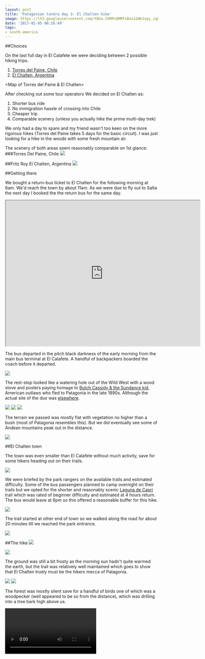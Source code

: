 ```yaml
---
layout: post
title: 'Patagonian tundra day 3: El Chalten hike'
image: https://lh3.googleusercontent.com/Y8Ga-29RRtQMMTsBxo12Wk3xpy_iq8fpgZZyWaO4bIHPyzf6zxHMt0oX1oheW2d9qmCmMKirp_ZjU8o_ExaMzeo0XHMzJxTYCbXy6KA4twfaeXF8O2Vv-CdlG5WcTmKOe0H0pKY5_oQQzNUmFxwYkMaKrqMg5mfItKLfKTESdZXUyxdKmeU-0DSTw0WQDZ0li7rRyenEtpTN2g7GQei36OyyABJwypfnDB3z-pb9P6P6nn3jiUoiZcwjfQpkvNEAgv7vIb_iVYnGeG-ySfbiA46-izTxM3YNflY4L3WD9Ir_EWRXG-6I4TDGntYENcsqJGI1ozVulEGlx31c9121Zz9-ugwIk_zDwxZoWZS876aF3mWxw8QZxGFD8BRxkZSA1N5duXT-Rp7E3gr0OaCpSjIhcGFFrC_wKaoRPI-WTn_JeGHXN55DIjP8xHu9Ribbgf3xOKXiBpNQTVaFwvY0GAJ9evTnyDr8Amitfc6mq1d5--jTUVvhxQklFHNx5vfi3wpK1SSlpkdJQdtuu3m-8_sLLRD20zZT85cKLPRbS3T7QibSKSK5wm5dCilLoQKwW90TALVk9lFCJQ5SFwtpjjubhvCAomkIPMA1o0pO80NRBM9fFa-0JZB8wN3eUNVjCYsmdJ8sP4sS4_SlU9dEPfqSayjKe49tgXM=w461-h306-no
date: '2017-01-05 08:16:49'
tags:
- south-america
---
```


##Choices

On the last full day in El Calafete we were deciding between 2 possible hiking trips.

1. [Torres del Paine, Chile](http://www.torresdelpaine.com/ingles/)
2. [El Chalten, Argentina](https://www.lonelyplanet.com/argentina/patagonia/el-chalten)

<Map of Torres del Paine & El Chalten>

After checking out some tour operators We decided on El Chalten as:

1. Shorter bus ride
2. No immigration hassle of crossing into Chile
3. Cheaper trip
4. Comparable scenery (unless you actually hike the prime multi-day trek)

We only had a day to spare and my friend wasn't too keen on the more rigorous hikes (Torres del Paine takes 5 days for the basic circuit). I was just looking for a hike in the woods with some fresh mountain air.


The scenery of both areas seem reasonably comparable on 1st glance:
###Torres Del Paine, Chile
<img src="http://a7004596b03128c36bd2-313eee040a6739ed30827c353f729c6b.r55.cf1.rackcdn.com/143/3/large.jpg"/>

##Fritz Roy El Chalten, Argentina
<img src="https://i.ytimg.com/vi/3jqddqy_xYc/maxresdefault.jpg"/>

##Getting there

We bought a return-bus ticket to El Chalten for the following morning at 6am. We'd reach the town by about 11am. As we were due to fly out to Salta the next day I booked the the return bus for the same day.

<iframe src="https://www.google.com/maps/d/embed?mid=19Mm29HsRI3njSa8-esxlLdmj9WY" width="640" height="480"></iframe>

The bus departed in the pitch black darkness of the early morning from the main bus terminal at El Calafete. A handful of backpackers boarded the coach before it departed.

<img src="https://lh3.googleusercontent.com/O20YWAzLt_ZNoSX1FBHWYvveVsjA4W1JTMo6WdHnvBYxG4X1cOT3yBqw98AGMuRgFuVtCjQ4dP0kgG3fnVWQg15PbWkyBWh5jkketz9KKoDPmAwn0rbtzlBT-geeytDwmZILKY-lBqzAJCn2N60LG-V1PFUe3E85XRH2RuHH-9kxBm0XslXf0pXE7qUb8NWk82ZlbpoKwj_Oz7BaNRum_t_T-jb-_708H4LY8kfBJ0f0QVbokeT59a28glAth4ZKIg_wjhiNXleoJ39ZoQvq7zZ5zXYET3RlozqFqSua4tdKLlmK9SnpaFKvTnWvGdxJFlZUfHrTxCLwiYWF9c9I2bAEOMCTjmFuNBM54MeD6pEXQzp82GqfBVGTEzGkwyx913YxcdDpX8wwLFumzQsVTpDs8wRaQc7kYOhKb2Mdswnx4WfRos1jzfdGSAae5LPXMEzPg5krcJx6QWzRfdhD938Py02gLHTKbQf9dGjTgtxJ05Gp6_Soq7ECKzEiVUvMEhJHvq3Wg7BO0ULAxhJgx8_b7DzOHwWKDEgeg1JftDV_R3H4GlyBLaX_KzDfoXYk904GlLNpiVyPzxinH7__7a1kplurzXkS--UFG3XKSfCP1nJTcuwJNgMl592Wz7_zNxvBNNWheETEOyV19XtWp3WhCZ5260KoKNw=w1560-h878-no"/>

The rest-stop looked like a watering hole out of the Wild West with a wood stove and posters paying homage to [Butch Cassidy & the Sundance kid](https://en.wikipedia.org/wiki/Butch_Cassidy_and_the_Sundance_Kid), American outlaws who fled to Patagonia in the late 1890s. Although the actual site of the duo was [elsewhere](https://www.roughguides.com/destinations/south-america/argentina/lake-district/cholila-around/butch-cassidys-cabin/).

<img src="https://lh3.googleusercontent.com/Q-vf6-s2wl-VsgMfdiroxrz2v8_t9sYqXFyOSSVqo040s_qftvigo4NZSI6Fdtu6hAeozK3pNJqRgda688TK8FfSm5HPcJnc5Bb_sR9yOt3MvBvU9S6P3Ze5nG84qe8JBpxVXn2orgquRzgCezGl3k7G4-mTyCVOyKlu_ga7kNaVczwKTANuT71XNjIHPnCEMVEvTgcE3_E3xH7Sfzh_6JZEiBg8wsuQ4qJSno2ZqsAfX747_NVkHEYVMYAPeO9PCZkPutjOZYkmSO5HXa4M7UdbBRCpTLxFudQbfZ6JayOk5hTiJs6UH12moIpHUcXcGC9R2pUPtc8j-JZpB6mh9tNfIm1Kctx7Ox8SLdvxREGMJlxDTCePmCPzK5vqkp5DlrNcJiYqSV5yrMKLOPalF_CFMFaeGWeN8zth8zZdCOqKAHie1VWrGyHwUNSXTSTr0QawAtaUwW_LlziJURd2P6UnRVObiFeyd3J8HmbnlsvCSrgK4y3RjSrhjPHCS_ZeTIxBsdd5Z8Z4mzYh2LSvux3tNEluUMfbRkKhRhIv2atahX946CRNGcX_sqnWuOazfEYtBtg0hqKKXSAvpDvBwnBnxBGe--uWXQ7eT0UdYOw3pGIJCCyK5gWOr5zzfzkXOMRqeLMtGikYoptK6bmefTt6-jJVSSXXIVY=w480-h270-no"/>

<img src="https://lh3.googleusercontent.com/HVgwza2tvQgKONJWG7vVKqywvgawAfL_hNXnG7y1ocIrr5AbYq8i3-zfXyXtBzo5BOIwL_JrHatJg4f5EHDxG1XgdGFscD1K3VneXrAdgjscopWqOBNwQGK5A1NHMm_Fydv5DF8vTnAq328X8Jk_bT1hiVzqeTHjMuLZOOnJ0GNkvBAPPwds5VozuZmkjHpnwsSOiuNFxRZ5_QQJFfjBAIW58Ywh9N_volejVwB3yGdYlNkK2UZ5ICYAEed7Ebn7_eQRfwKuM_HKL05icZQ1QPswoGG6P_iRf1Yty9swcoitVIkF2zfNCIl1lp5RezSLGH-_u_UF2MS1fVG23uFQdx-pUtXQuyM6awOgXjTzVQmrNDJFMe87dc9leZ8D_QgWZ3kPVzkzZguIT294T6lnRZoQ9Z9Vwqo3aXnL3beD3V-Qr2F9zYlBMIspWZ7cfx7CdBUG16S5n4J313d2zWeBM3ZGTtfWdD57NHskgrsdCSMlkUTTWgs6I0c5TZkk-CdvDIR6hVFuZUatsH7bO7lRr9kotB-W86QVDjhuFAoBbAydBWJWAAkLjzCKBoCHrbgHgtTmRkx10_4oPGJxooFFrqAph4HET-d9NcmQdH0JuVi_Cx3Qn4hPuuv8wtBsjJmCGK5LYlQWR3sVYEhy_kHsKVPSvfg26QKbQeo=w1298-h730-no"/>

<img src="https://lh3.googleusercontent.com/klCD0CtF7lq1JRjXYEeizLtCQGJV9qkLLBvoG9moWF91VQbNOQ4jA0clBkF2KBLKLNuC60Wlg9O3ZGDpA_0qG82vhn70opXdBmTgfjP8UkMisuqQFx3u9ZBGbHYWH9yCrMwiWNCOqC-NzlFEObP2rUqpdegELgfWsJ2bomajumbUAVmElzsTDsN0mSUh5IhxbbM9ctRthCSM35vbnz-yA77uml9r-HlG1NrIeD9hwho7YMFoSVIDLrFawnY4QABrFPAntqfICdE-7ilmpZ7eAlGSBOFcbKh1Vs-TDlXbbpcn3-3l_dWPBI2moJUEzdlOpLW8Q9YEcZEnegDgZ7lc86bkG2NVkIFcx_XZ5xXitT0eP9O0wC-7BUOYUDWYexOFJOVnhcMu2t-PuGmY3g2OPUwnN_L63ijStkrCM5TcwEF11-1dmsfaagEgZd9jW2TnZe38U8FI_cxJfW3e3q_AFCC0b9b6ev2be77CFyVKFkYj0flOBl1V-Roh42VYKyuny-FEQe7rIWa3reASOpb18tTiSG0ewMDFQ0jxoaqOdtU7lOxXLKE1MarNye9gO9puzY90ohTA6dJtZm2fDCRgQTgl59p2c9NwA1CwEDHqgl7-3huWeqsa9hGkRlG2S2cJEkDX7itCG8scuiFkh_qnK8FBA53uMts4muY=w411-h730-no"/>

The terrain we passed was mostly flat with vegetation no higher than a bush (most of Patagonia resembles this). But we did eventually see some of Andean mountains peak out in the distance.

<img src="https://lh3.googleusercontent.com/OTV5MuQRYp5JVhXmOMH9xK6aUS8ElthbM8oozqNBN9eV5axAb78ZLjpIco9CQbnJlysbxCKXWkGPYFIKY26WGUpMKmAS27jba817A5P_LjaG5ptCasYeX5NtYR1FNQyjfksMAeT7e8X3zMtCDiIBd01lDmjagImmsjLN1KWWxVOT-yql8e0mNviOQPcJ4EApQgjm8iCFWmNosglvwAFRO8RVcZ3SksAMqXb5SGH9mRPA4iP49g5F_EMt9BAg8xD6cXxftnXR9cvqdQ59dLFyPbse3Xhw-g-Y294z0Exh911wJ7bTW3cjS4gnysC5TnvdQt4NV2ijqDkwjV8NujNFdZZs-0Cr7i3izmMEPm3Tis2MA0Cr54gV2gzZMk_vDKWRNXi4rmBqM11tGG7BzdvOP_lHNDdpiuWzTIXujZbQLoDD8NVXZ-wOqSsWo6RafNEcV7J5dU1jrVXj5i9_H8YJpzJqCyV_DcuUQgOr8xT4nQK1_FsIzbvk7JK-1gARCGa8sczreFGTwIQRuDTlpntpcPX8LW6gzf153NJ1G9Z8YMQ4loFySsHZCAEoN9bCn_LV4rkjR0Y_9rACWSTaXHAwMh0EPBSgeXOws1s9zeGZHpmdpK3juGZ6RZZ5hY_Q9UBQ88UJQCliPOTd5cQVYZK64BR5w4DanT2kGhk=w1560-h878-no"/>

##El Chalten town

The town was even smaller than El Calafete without much activity, save for some hikers heading out on their trails.

<img src="https://lh3.googleusercontent.com/7sNRkZh0Kd7Y-9VHFtKvM4zm5sF5aKwEzAsumZPmDjKB134bxXCq5UKDof9x4wEHZaekmPZwJGB0AewIapB-zhPncIogaVhi51_FvltT0sF_9U5PgQKp753l80kIYDtQkKBjcEpWIoZOwL97MHABNJvRD4Mp9ia1uONUABdd2NIGKciKcaXKAtBE9emgKaUOxiGrmLy3LDScYvOE3_DyvpB0gubhJYtkbmN7u4iIQ5M12QwwDKEAToz7GZDr225z8PwAmYl9W0zC2A753eL4R7ThFyfExrqLbeLSRPqeUPJyPwsNyN2OsQPy8Re-cqBqAoAtGDRSk3-Uz_G9lt-g7-cUT-q--PoBe6_0QwCidz9axLmjcjQExAyNbDTi-Ex7LRLCiwAx772UnG0khsVEk6jl2oemh_CMDgWkEmT1oRp3cyPIfmG4LxmDi_PWbXOzfhXVqRuqsjzLYb8_1wn0Wf6EpDuNzb8-6ZsRFlbGhsJsDZ-k2XiYmPoI3vEhjbhk1s_TlNGhyKDr89wPEHVF_ot6nL93wAogi91loVoEP40mCew7sB86TOsdecR-Sd2in4qp0LeKT_hVdZoLost9HZf8rmm-VNg_xEXwGaAufs1STC5XA6PMrKJt7Dnfu7sxsRP2HN5apaxTl0i_vKK6n7vKmNjVFKdrq-E=w1560-h878-no"/>

We were briefed by the park rangers on the available trails and estimated difficulty. Some of the bus passengers planned to camp overnight on  their trails but we opted for the shorter and reasonably scenic [Laguna de Capri](http://www.elchalten.com/eng/actividades/lagunacapri.php) trail which was rated of beginner difficulty and estimated at 4 hours return. The bus would leave at 6pm so this offered a reasonable buffer for this hike.

<img src="https://lh3.googleusercontent.com/1G34u0SM0HcjEa5BaXU4LCrR3Ii0goaZbQK-ocxKgrmX1kpuNEwBIU01nsGgT8aaT5YalqeIWm4efd0Lb5FMIerbPWAazaWFfxUO01Y1Q5Jr0zzHkuDhf_AeF6GGpkHbTq70wS_YjFli8MvG0msvfmRC_iSrTL0GN2vtbm0c4g0QszufnU3Y7ehnSxejZH1dK9Ltq2vdLJxBHTKitxMU5SVQfg05lIFzTAd9nSP6_t4365duEdXM6-aEo2uPBmnAfI-yWHcQeyDhG-XtTk9rsI616IdR9yBZ3peN1g9bjUXEcQRKAjVg0ZXnicLA7C8ElEwNb9g6yPB0sjZwRhdRWpceR4P58NySB3YsxlPzS17njIWL5amLwEY-26_SHIndewvRXnm-scD074YxgyKniirzxduW4Y6jpDyf1Jbo2J3c9pPN7v5hfvueOmg7ADMxSFBXuCLcUp31eEVruVFGiSd38xoKP0AJxLcukQVf3UmhWMDtE-iqQgKYFARoCxJk9U4ReOMAQ78LVs9-AXL0blvA5uBL-_4O4v77drXecjHM22zoQmY5cez7dB5oXi-LWR-qZRggaYGkH-8gVgHcYVK8LBQvKGxQfgrMwKZ5zYiRY7deT1gVc93usx8ZS7wTouB7sVVEFSN8J_gjaO8oqSIgRT_sJsh3DyQ=w1560-h878-no"/>

The trail started at other end of town so we walked along the road for about 20 minutes till we reached the park entrance.

<img src="https://lh3.googleusercontent.com/UJi5qDNDmHtdN2gNZl-dfRiU3pqqYQdZPMeIjaQmHXtWvMWRNLj80zQUkm97cWa96HnTF5hIjGgu1vWvWYzZPvSDxN-XLbcuxJPinmPLzItV-bk2a0a1xbMtAls6IwjyCiWdXV7krTA_yEb3aI3FAYNprTIFjjed5fBcorWBbmYqbuLW21S9HG2dZCWa3CtLdbkczXlng7nvW58aBy0mANH7BAf_eSGOFgmiy_LP2ob5lvUdmzvUcbPp4djjrv9mxiM1umDkRUR04Zix7VcgPeYsjF-AS1NNauZJ-4HA9GOGnkx3nHY3G2nxQodfYEQq-FHAweh2qvp7P0ifSEgBS-plFRc8mhRvakCtKzqytJ9o4mvz1SIhuo25HIu0F1arVtfLdxE5zKYHSvnpIrHtwGb4ck_Y4V23ExcItjVm_TFxPCku4C_S2nuyI4k0j-9BP6MYlqSUM1KJlFnn3uQ76T_C6mP3t9gRSB550hvjxB_ecClq1MgUoH58QkdC3Bwg76D93hkUP-tmeMpkTVG1h9rx2XZSTXFMHindo9QhSLfobOoomowhIZkPkykxz9h4pJybfIe3TzRoxIhCpH-1EHYIQTGhqx0xuIQiB9C967kpEXYTAYiLtpPfT5VeMxgAMvpNmFi3GIxOYkRvN0Lp4PLTRyBCHSyLr5k=w1560-h878-no"/>

##The hike
<img src="https://lh3.googleusercontent.com/KumlCv5ap7Mp9qWPkzv9LWfo4gZGEtjWyu5w0JQFkIOgZFpPQtpR0puzq-TY7oJS1CidnDoQieMOi0Rmy2w5KoebxwNU69jNmdYPFMBGD8hObuL1sHQiw61T2VEyBZfOrM7gjI8Lvn45bOwU8bMCuWlBH-QbCFBcMXAz7i2aMGlAWYGFuOCdhKPZaWbcTCav-fVu9IVpZdcAgRcLBBadrM8E4WGGwfqaww16z_eKP0h-l9GGYj4GJsEbkRr_e10PGrASGQ6WwaaDkVMheeq7pC0_Uzzbi7rz5vf4fZlW13mppotRkD0wRPcx-SPw0PG5IPErb741GIVDYooMWZseymmgvcxGC7kLCC9Z57QrtIZX1AuuYcyX8Ay89JoGRhJ9upVVQtfm-7AtjvFEOlKBLuL5k08WzDyFOfZW43Xgzs0jdhvc9uzuO60E32I8BuZinAX80aIqQ1-xbytr74hdOshLAm5fE1wSMz-EWXPthMrwxxPlPlqOkEQ0ZqIpPGIVLV5FuuMAyUO-f1-3xOIYWfxbzLTVg14vWo8lArWhutFbbmE0FNvPTnz5shA03yH3CiSK9nAfYpyQ9G6PBlOxMGvfTbMjpTeE2OdTIi_WVbiKIDtzj2mRTvV0jujWHSFP8IDZas8rISlWAW6q-hIZ_SmHDjiOzUeT4YU=w1560-h878-no"/>

<img src="https://lh3.googleusercontent.com/iUStdVoTpsuKFRSxSMRtwuED29VfxZT67rxDqAeyJQ13qC8l8VGc1shgzc2nCbWPVNru31axDSf6Bw_O_mXTPu3Rb5B0oAAIYq1E0WuSCZ_eBQlXlExOp7U-w7KJ8AWtpM8a6Fay1HoR1XyQbvKNMDXdPLCIftZMzNVMll69hwq8AR1I2BUpMXitqn-PAVXVmHJsKBssdC-z28QWIzPyZJ3jzBOfaV5x6iDa1ltjsGc3MZ_a9O36n1BYbbOqZEbhnE4vF_QB5tMOIK2TrlSZZWWdNRouUXgZl3w9_H3ed2eH_ktZ0ED4Mol4DFe2mJEdh6Cu1mBLSHEiHS1RphUdDEBNbxWdKDdHrOGh4ALfqwhpnKNw58CbUnoqjIYDlYMAHHMpUNzjN_L1wOwB4rQfCRDv5j4RaCQoSFGPk_sPUlmbMk0z_nNkgFHAQirslyPtwkaqu-H_G2FnAqkZkvfwxdcqQlLsx8p00ftEoPQq_mjZlngXI97ltjFIQBXpJJnQa6Lgp7eptzLUUGvpY7NO4x3hsQ7N9TtESHXLOgADHp5sp5hE16csiQ5erHWDKagD00iXyZfQ6r_kDLThVYW6Bj--zELZUS9KaS9wyRvdsnYggu8M3sXU77lnAfTY9srJcmZJ7S0TybYc5FCESYU6W-Vco--J_-dsUA8=w1298-h730-no"/>

The ground was still a bit frosty as the morning sun hadn't quite warmed the earth, but the trail was relatively well maintained which goes to show that El Chalten truely must be the hikers mecca of Patagonia.

<img src="https://lh3.googleusercontent.com/GgxLE7aiLS8ggJOczdHeHmUsFgGFXiQwCeRdpj277bLmo3-z0Nz7qBFnW8drZO1pbEP_D33mNMKeTUGaCLU6cmm0H_XumpG2UZFSPIP_FpCI7cul9RbHTcplKSQGzuH5harQdrziHWI2cMz2i-ChOxZ_5DrXEFcwc-4b5SHM22LDmx14WODilnqgpotyltGfKmK25u5QtWWMgvstawlL7g69upu8Cu8kTiIHUNzDUinwMaxxQeiFYJGwKt8lPUjqiUl0JTRiqwMyxXdpjiiAr8WTYZ0XQcmOLyjqW1nPHMgNoxhHG8hgowv7J4OJZyPpPs51evRA0IYH7oNLR_1LhcDVOqO1XCweTF689iwsNYWfwUY4pI7_mAgRY2XeId3y9BWrX6hzdGZVA9fLNqoaGxXzyqaJAvX-BnxnciblNVBCe9jcQpIEGEhCSYRx_e7yCGKEkYq8D5UM0OS_9g-ta1TyGzLqQ2H16wvxhkviY-q2RO22BQLhdgc1DT-MnMNhQ8zm2KCt9sW-dm1HHrYiTuzkCvPqDD3mwuOK1kL9110Uv6iP_9KMSjxI0A9dRTBi0LAomk75y844jbPdRL56BWNawAxxtNVCaJ2hC96Karw33T0H0pjFPafroI9C8zawA7CuDgiDBa7CvpDKL530i4MxdhN9aQfGv5I=w548-h974-no"/>

<img src="https://lh3.googleusercontent.com/Vum-LsyT3TrSTGR_oGz2xbd1BhA2MMTz09KexG5gQktEQXIZ3q3AVXYOmcZBrE05BL6HEsA460XKhahUK0GTAmHNWBc1m_D0KiKcLFj8eSTKJa9lzBRI5RPBJkkN1xTlv4cgIUfUOGVoCaX9VrbobgDwlOlySMeY_yF3AhSZLj4qt3xT1nxK0fCo8Wusrz4rn5v3aN_RvkNzVBjADRIo4B77emKqA3BZeYX5YIFxPDcFxk9dBKX0wnAyYkZTzGczVbdaKwjHMbAyKjCB_IlrQnrdi7cx5XVJCpWK2k7cJcfT4V519EwM7cNm4p4Q-AHwmfmdeT2Bjxky9VoYArArt1u-29_y8CCRAijmzBDo6usxBcjS8MWAAPk44LxN4Fp8pWrapsnrs9RAEhaYKuPheZwbZ7sEsV1bEhtTUr10gY4MG-EGvxZhXl6b311iSKCK-n8gAyFj-iqncMQtnbr6ENgWSGre99Jzd0rdSBsZZ5Fp9eHESPq-TtFZLUhIDIw6JIwfmvg3nKEGPQIXjN0LMX1nOxutyIUvcNLTRuXP6KD72GQTEGWlJ95BPLZDdnE5SBFiO41qn98FUl5RcQ7W0F0Gs8Z4cWgRGSXce7owjyMwV2G5leAYO2hCfauEivcqRgFOOwHtg0TqrXky9npXonOdGxqy5J6XdXQ=w1299-h974-no"/>

The forest was mostly silent save for a handful of birds one of which was a woodpecker (well appeared to be so from the distance), which was drilling into a tree bark high above us.

<video of wood-pecker>

##Río De las Vueltas


A thin string of silvery streams cut through the plains below.

<img src="https://lh3.googleusercontent.com/Kw2rVH5gqYTFdn5OAyAlc7UyZBXtAt1-ro2Nrz7xwgQ5OLaXVvm-9AlkB5Avn__6MqGLz7lgw-68MubOkT3A7QfbGReXfxsnk7Sg5aoL01BuF3rebnWEg-A3nukLQfKVHT3lCTfHHJUqEBDzFnPJeD7kP-creb1xxZ04oXhHa--9ut73ULhcmUPnLb6B4-f6865Gqp0Qy9pMaEHQsB_h50H7lMvhkbObd_DO7ynoqWt7goBAbYIfKYyyhDys8L-9hE7r9ovYTjKvEgVGwy9KNzbfrIvjyTbUWOIl0_HxxsR--a5gNEk_iJ5dsrMTwGTLYKIlcJ7LuM2ShpYUgnEjnUPn8SkihZyzn3v8Td3wKH-t9d7B2LPoxUdUhzUKT0VW8mkeJs6j6SmOGGGq6bHmJ1CnPMKb-z7uNBsu8Y6lmrEQjVjDdJqICzBK45XKqkAbU808QJHLwZlAEsVuiCy_t7G3W60yFs-K_BKKv2SGGexhV-B43rSCrxpJH85eovkXAeE5K_-2HTdLFU9duaPPDz88MQ4J8U5hRJz3cCD1V7tXy2y9kJWQTLt_P92cbjKss2IrrIKjrG-n7ML5a_Vy2fHC54QQuOQ1TLLFhgNDtaL__WFVoH33_pmfESf80NpVpkpbiaviUAxySQ16iF12AgkYuJ_oBz0gTf0=w1298-h730-no">

This was the **Río De las Vueltas** (*River of the Bends*), the 1st viewpoint on the trail.

<img src="https://lh3.googleusercontent.com/WdomLtMohlZj0gw0P0-ByjHIsOsD0lGObdon9ZYgI9oym7L7hhu8ijP_uvdR20WCaJbE8thdKjWOZPKkhQEoBmTiz6PtRAaRkCesWp6b3PW7X0ojklkrSJ_acOtpGF3bW9pz0cg1ZiVl21Hjfwe8hxnJd8m3FOWlmn0IPzs2rmdPZIKyIDSeWLmBAma2VAHhH6DEsS8tHtqfTvUMt630f0vYIxoltVvWb5u7Oh5JFm6zPQJ-a2sRP3KZLR-V49qisHkwH40AeuJuoYW-oJwku2Gk9Jq6zcpfuZSpCvOjiEGv2IH9NUwlQHzSPaVWvnLYNjqsIhAKq44VqANvCIVhma0JQJSh8Wqi05LqJ5XLYmoPG4rECilFgD8UplUzDPfH794G50yEc2l6q5As4teHJWq7nTMe7ZpFwF9uIVGbUEUaK5WqiM33P_bCW-pvgpinbQCGU_PT2YCYpIbya6R-00KHwaydptxjaJsZxSUVO-q6kfmvSCZOlrWLfzxzDjmpq_Kc1qWTFIT4NkHds6AcynHIIB0_C6zx0skFk0amDRx93Y446_-bbAKnyhFKgvh3OgyfUYaOn9c9TH_jvfXJlgbgR3b3kwJlu2JtAQ6BXiGxIDKKvCTDekQ5rCxyam_ARk5tNi3VVVEbtvKBEJLAMjG5MOK8ses_R10=w1560-h343-no"/>


We left the shaded tree cover of the forest into the exposed hill trail with bright sun above us. The cold morning air gradually warmed up under the harsh sun. 

<img src="https://lh3.googleusercontent.com/xYEvminocHSEXA_ijC2oTM7UQTWmOyvvTXStmCfTK6C1is0YmIwyImXOHjCyMHcOtW8lui5Wh3hiqgpruBiGJDYK5npJ4IEcp6iDqyzu8pej7p8y_cw4l3hjH6mh0exaWOeSb73NYx6FUXDwGkQhKPyy8x5hqwjT_wIv0a5vMeGUVKSk1EZqT2eMPTUyxtz9HffOabpggXPtnn3nVhbP53DmjyihgCSR89We7dy_h583ccTVx5QoexF2DnTIFaln9nW93vkPdAGUEJ3XrbP314-SHSGxAz8Ei8BbJN7D78wE2xAn-QtPVvAr-Uc3g-0sF2jJXor_TeXacq74Pjqe69KRFUKjohIjURmssJAylDcLH7wJs_FhR11ZyWIE_71Jn2GNJu6FUAce5HJQPMUnzu34q5kX7Sh62qn-QVbQMzEm0LsO4hrnLo2yE66M7Brk69eyWCpToUdKTsxLI4-7R1ww8GcmEPDjQ-E3TzIdtey6ccs9gyW5svu6x99Ndrv3iWzcjgX9KHNLPZ4w7CurxZNPrql-zc1s0dJiQLMiRBshESN7HODVRLRzL5WLHiG_bnOKVeBeY4x5Oq05LCytSxdykRqny6Sa4ahs-qqtx4DMISmUp0aXNf66Wosw_QbLRVgEpKng4Moh7zpoEqoYaJliVeOHpZotfU4=w415-h311-no"/>

<img src="https://lh3.googleusercontent.com/oUz2E6EL-B8vj_nCo0eflCSQXGcw5o2Rax7wkfHDPrx-SDqJ2Ah0j8LDnc7gtWuIS-N1QTmXuLY94OgJzyZPOUn1mhSFPrxskyc36EnLMewc5yqv39x6ENkmj0Otl1-hptJP1EdGSaK6_JsLTicQN352G-zoLh3JboXMvH1uhoLxNgg5oqn2DQ85GtsjzvPto2IbrAzuy41XEmsfpH8cQlUqHJWzgbAT_M9P4zP-Ae0AqW0ahP3BinuC5bRoIS7WXWkDlyItebg9d6gPYcbT0KulOpYF0JcxiU6N9TnCu3Z-sj2V7Ksly7qm6_URvtyNNNgmV7vthOe0DT1IpgH4HC6pnjzVwPOBhZ8HI9QqzKF67BugdKF9Hf6RtBbF3D5lnUlzLN-6tcWhlXSVkZ50dCVLVoFExb9Pal82esg_apslYazw45kM2orVjeo4K3ppCQGPrQL5BKMvMNp_RP-vRNNWuw5DVDvCRKKI1MK7a8uGKY_-iUac0hiPpyXcMo7edOx5ECRYZ4te9hDPt6D28a54w6VI7IyxErt8gISXIHMaZlgoe-wCy7gMQlDzsG1xCkm0a5IsVZkcx8PU3IUmSjSlX4-lW51JXq1vRKll_bhlqKhMYraLG6l_UrtW_FLYchl93rbg5-qaymkCB-wIz84h_5KsVDt6c1E=w582-h329-no"/>

The granite peaks of fritz roy which peeked over the hillside served as an incentive to spurn us onwards over the inclined hillside.

<img src="https://lh3.googleusercontent.com/27XIdN-LfGQhITSiG0ZPsWVdVx60SuD6D2ijuPqMfWev-qo4MH940JhYfCGCmnl9btcvCWwAjs_Xbdwu9spcWimNok2trzTWU4P6w-bthSDKYQUmkdIecFKQiYNpHesR1e7d614VtWQdnsA5nZ1V0LkMaE_y69Mni5a16nMk6zbWHITeF464g_rerSKDoO4YsVLBaebmkzeLgN_x9XbGk6xMzO0qVvbDoOkRD3VFp9Pll1IcKD1IZOz8F10iILEmDRfgW80QQz2EgF5H_Q2K279f4HFToiKxojGY4vRzP9Y6nGM65VuNjovIM0ce8mOQ88YtjPbBuNyCO5XJxWuJ64D26wlE78Ld_3XMckXhtNgHwgjlba-mYzpABL0wjOaQbKnITVO4dKIWoCXP09kL2KvyvQ6OLmzB_3yAL09FcboirYG-vYW7WkMGKvzoSCp8PC3jOazc0P5LA7zhXWOnr0r__WEaUaQ9Ji9mUL8Xu5aDC15z_hB6jy8wtQn95kRuUniOz6sZMm-9X7yotmLpsewWNMb41mp8Ixx-bcxME3-I5o-fN6Ibvlb_ik0RDLHIiW7iWk_JHuiYORGnZCKXKXWmiMD42QOEyIsmM0U67-qg_p4ivzVvTFJ7RUwG93MJuOhKnfPOp9tfzjScdbGpfrY4zjtcMkKD3CI=w500-h332-no">

<img src="https://lh3.googleusercontent.com/GOAGBmrWPYRQIMrJkyze0Tu8ghlL14L0O5OhjY3VET08qSbj1W5vtvJDJfowO6KzLEL9nUO_yOgfj424ibfbc309gjr-vw8XIeA1mHhwRX1ynixVw2Jq7UVF00U7JH5RXCTDdH0sC-xPI7rdZoxGvFEqFk8wyWrOJO9PAaBJPmhclOioGB2nhRY4rMP_ZG9F3dfBXv9Dy_8nLS5IUcOt3uqm1fSurEOlWbbV3HAOnzyBye7db9VugarvFqHnbdMw3icuTf9RqlHanHHbFwRtSX1KQ-YmvAN9hQ3q49_mtZVxvqLRggstLUYsE_RmCflLp3YI5UhJ2U7m5oMeRSxPr8bIuq5kiuHr0TuF00x5RabPKCdI1c49a4VAwq_8PZvjZvpcraKzZmvQkulDTmH_4aGdwcLSsVBRIWaFep3Pmq-5wx6JmTRmMjiIC9GTLBjpWPqxKlbwwYJzLHvXXGy8ZA-FRhrlXAs9k0GcaEvggXEv54SzJYPWbnkjaNzW9vuMn8SUUrBqHHkfZHhrvm6LBTs0CwJ8RtWufgHNsma9aeF_DdDYJ2Z3AqF6xohTvymi1rH8rblAG6LALdRtfsyW24zNOlj47IYPHbVTClkflwJHAL0_MhlRTlLbgtYx49gXin-6s5UyFaXaXj7uiI-HVaeBcJV5i21baMw=w1100-h730-no"/>

A few trekkers passed by on the narrow trail carved along the steep hillside.

There were a few trail markers along to the route to chart our progress.

<img src="https://lh3.googleusercontent.com/tlvxi-ILBD2gZD3QniX_DX7t4tqVatF7mYiIEWg5fwvwJslVyoQXqgsrAE9-b7u9LgDvSf-G2Nr2Yl_27v4hHnQVdIbPcLJFC1qpEvhFHQ5dclWje3iJJEOLgdP0Hc4G6BAu4Gv1pSESHQ0LJGdLwTmC65tsjj21lR2qMKaMg9MtgcChwY6cOcd1Jil-HaOWrZZ8u0D5hDToJszXBzqfeNoT_XndfRMPLd3KH7mC5afF8BP2LK9AeJu9y_2URNfUi0jjh3ww4dW-Uf2jWDbCR-K2kVfFTcJIRHXWS4x_TyUh9FYtguFv7GRJgOrcAiro8PJFwSh1y82W-e32pqpDg71izt2D2C7vAPws3PcaHU81G5jkZWgeYs7DGd6OM-FA5JJzOS8PcgXNZm5MXG8Mm_i6hUjFK2bsBUl3uEipRAVmtY5FO9FxTMcI2wiEaFM5Va_N250uxfes61OIoe4g2znAJC3lSM_O77QRy5xRCAdOKqFAslSUv_MydDHedQKKyhnVQbXe1zlm6EMJ1nMCNgsG8zKFYQpoRLUEndb7PoFNm6NoiKH0CAok1S2abwVmjLyBWgo0twGfu2fPYhWNJi3gaxfdxUbT0_ofJ8aN_YfURADJ89tdNvWLf1iybn2FOCC6ffmEZPWp7dME0EDphKgJU6EzDNJDY50=w461-h306-no">


After we crossed over the hill ridge we returned to the shade of the forest and a fork in the trail. Some of the hardier trekkers continued to the longer fritz roy hike but we proceeded along on more pragmatic route.

<img src="https://lh3.googleusercontent.com/QLKCDNspOmVFM3rq6Se_ednnWm3J-lw_83Oyr1JcLDnKLoDIfkAyU_oVhnTLOCoICOyI3PM2VmEwcObvTx4G3RAnAqdQJ9qTtO0tRrIhyutSRJvkfDV0F067nG4ch7LX4F8yE6iFzdjAh-A038tqSnZp5X6m2ScKNn_DhfptHC-u96Jpq-2vA-EaiVd3u-1oJUBVBFoceTriDZtQZ1uC1A8CglsGfKAPIMRBWKztRFEfA4NJkqYBmzgBZ3QG48dF-1O5T1B3CGgtBm0eVmbc5Ke14KJCTe1llfnnllZZX2Fb_meHMvIHSh2nQVFsawZmSZI6xQkYq0iTojBUaAwZFHCpvfSkl81mS6mXbWH6qiCFXbUh0G5VuZztQtkWCPFwvWBPFWFF25yn_KLF8iwo_3x47pPxhcS-KipQyIbfLGSoZaGoL_D96BOj2WcJNbMhNszSqVOqorK7xrI-EqrI04CS_AMcGf0PJ1S3GGOYdTYVx1M6si3oHN065_mAoMllJT2NxRboLHJrm3evfk1hmzyikalvbJKsdaOtUEM9EcsGIQRR07eXvgDx3eLgGPQXWzu1S7pZPqwhj09YBWRPcA3cacNkL3b3CjMUhIM0Ewoc_llrjp33rZdwsvsQo_SUOR23eoikxDOFdcwNZXebRQB5Jj7Ro-QAzPI=w485-h730-no"/>

<img src="https://lh3.googleusercontent.com/6W7BeTzap-I6_Hrqqw7h7BnSwgRH6ndhkYaJOU-zDb3TnlX1qLVqyvuY2NmOpOzBNn_JmlBJirJeIB7xyaFR4sKU4k54HlmLbLxunntBuJD73SDz94wHXR3zUwq5FAVwbG_t3EZiWSIvasx1qD-Xq5rYVVm-GsSZxuh87XOzqLAZLX9ydCMNqELWKVoPpiDzhX9_3voHyeSKBLGsqVSbMJBNFPl0V__Az0mwrQDFFluZfFMvfMGl7j8F6HB6VhONjJjicxHaseqo5586j09n6jMM1YPG_C85JwIRFggrgU4TT1blXmXenIwj2eD1VARoo-aQiuBMX6jMa3YYucsTMh8LQ_HNaFu4MIBSfT2wB2aByyJL3VTYY-xAikPTnzayzmV7wgjsw21lSSrIKxYoYeUmh1rTYCUMXd81-ghNBM4m4IhSrf6oDkrpu__w4a11ItcyiUtxmrl-lW-OAuKfopvji8JP6xsCZKvnbg3EIqVIIjl0sXG8XRoLg4etHKcx1zkVWnJKtSUxuqdxZu0Ug-_ERxO_kGdOYX_k8JOhfOkl-qevU8h9DSoocpQlO6kCI3OL0QrCRy9CUQPpcnnZ4VkQyRLtprJa3K1g_cJsmdA_Ms8ody9wNZMaUBgFiYFy9uxRvh4CMewnW_mMkN-wD_HWSLAKcK8RNhw=w1100-h730-no"/>

<img src="https://lh3.googleusercontent.com/7zDXCyDasXzqlXGg6qY7pVjsm-3diMWNEZ9d6SIjNzY56CCqG1X0uZYJI8tR_58th7dMAv0LTecJx0FkM2xtMyOPrGY6PBPtQUSHwimhToH3U65PUBA8KchVr07N7onfeKtWP4bWLZhk6LO2HYPPNorxx-fVS4F7lsUSFho9rxwYGewXchMLC5QbTNRQQp-jytgkO_ACBRkUmLKl44aPI9uPWmtx1HHkTTYBzcG2ZLPHs0YaGeWhSRFj6Prm4HeLb0HocbVcgbflskqzGudp0NyaTz-Ft5Dbd4WMdIoDDHt2iQs0dJlVpPI2U0hbTk6hBXyBwIlvnDbJs41dt49AKE69zd9-dmkuA45KQuyMLuq94_3Fgwg6j-cP8diMfNmxvCu-jN6yW07IIX4VcYxaLa1uc0jm5wcIZy8J0AdFgTfYc0BDwUWXtiUMHmwERGfeQ6KqWl0Zg9ADvYrpMyftWz59rOTemXw_N9xrk-nsLSORON7anYz7hyXHsbnZ9EPWQqrh--zyLj1SOGMqIUP7xAZQEzzBsqn7yxNwSI6BZidU77zKW4Xx1PdT_jpclMwpXtMIQI_qtVh7sHBqOqdnqYP8Agld64RfsEAuadkT8qKCzM4TQg66LnkW1pfym3AGE0RLUY5yCCbZ27n04Mmu2yVVa3Rpdn_CmbQ=w1100-h730-no"/>

##Laguna Capri

After about 4 hours of trekking we finally reached our destination: Laguna Capri

<img src="https://lh3.googleusercontent.com/Lc5ZAtK1RlLH1cTPUabgAyiN1UqOg6WAoEGmIZUOtiV_3RUFrPB_zzWgUNc3YmvzYS0jMQfVCMIXREhrPGikc7hfj3-qkVVjdNKwqVCVtuSeAxCGUOpq6aOlRwW2PAKGuyVawAHu0Cmg72KOSvMAua2P1pgIke5Mw9dkycJPeJ16xX4TlxZGUExhxowCNZKUXMxLhuY5qSA2_lk1Iy3VeMcZQSAwarLCEzWVHpYBwYa0ImsKzfw-gl7XFxWFkYboJ6Om8gohOufKailUsFWQ_3FVOvimIck3YpmUvEsBYpospFpl2gcs72Ja7ibzue9rJhaMNQ7Nbc1yB-NFM7YlIVeNCN2k7bcOmfw6nxRtgURENeYyHZDllZSEaPnndkDtrDt0siTQoU1NUalUOCVWO7Eo5maUo0ClXJL5Lm486E3XYW8nwmyCYYrNkeO6h3QmjeKwq5RqaFt9fvJwljfQcuG_Lb6gbHzAShZfVTSrUG5bbjmSKUe-KU5J-ozngJ1WzYpuYimn1sSWzLZ7rXdttzCm9Mo_OLPClVPMczoVG7OEru2Y7bHcLonvX6vUHtTVpCD1KKbi3RR3lOEjIabCiGx7HSKcpyvt3c3lDs1oA5SwJggOlWhZS1mdx_q8-x8ikpPIy4CIuGqJ_90PNEfRbncHs5dfYJmK3YY=w1440-h317-no"/>

After settling down on some nearby logs (avoiding the areas demarkeded as restricted)  for a quick lunch of sandwiches my co-traveller encountered a small Patagonian mouse which stood on two feet.

It looked very similar to <a href="http://www.planet-mammiferes.org/drupal/en/node/38?indice=Eligmodontia+dunaris"/>this</a> one
<img src="http://www.planet-mammiferes.org/Photos/Rongeur/Myomo/Sigmod/EligDun1.jpg"/>

We then proceeded to spend the next 30 minutes exploring the area for the best photo spots.

<img src="https://lh3.googleusercontent.com/Qdyb-mnKMTrbkCsQc2skcUQ15wp4q_QI-zDcx9M-sPYoIWI3PyqYHytGger6CjLWnO049Z_asGdf--W8j2epgz6drQxeZee2I84XuFX1mxnG3jEnYFs27w05avn7ILUSlixkB4UyA19QIb4r-t6xI3em6QRKmItatHftcTT_dusEoH-IzJ3Md7I4n6pDq9WMLB75ymy8dMKc_Z8mtuTDFb67RHeLWdx4-uQz3DPum1LmQ5YnOF0D4ZerPq61UxJEMaVGu3p5MXa-0QwMfSJwLHIMYfP8khgNv3jghaGxZASUUUf8K2ZAA5lfmByYwb2rg9UhJgLOO1xTRe7RWWLdA2qVM_3qmpINagh__PF0JYu4J4FVIq0EWcfvW2OGpayTNBx6GZ3uXimaNlH7UYK2AN7Y2bYBIxL8gYMoWJh7gZDRBs4IhsC6pmf4Suq3RkuRlHIkCWqlQyKOqIKLGQGOdujzHlq-ZMRYCRFATaw3_QETgTk6wgYGTXps-T3qi4n5tW2w9hZ0SvbBngPGyvyJoAq677OTFEEL_mrJtaTlat7S9K-hKUjbfvqyBx1QzEYwVOmjKUxjo-f0Qlm6APvf_yfdIa7FjYFndC51rz7gEtUZ5o1ESnLKjf-_eKNFZwtvtDDPm4jx80D7Do4ziYsqoI5vlH-O4TFUtFU=w1100-h730-no"/>

##The rush for the bus

We then hastily made our way back to the El Chalten by retracing the route we took in. A more exciting route would have been available had it not been for our same-day return to El Calafete. But We'd taken a bit longer on this route than predicted so we made haste on the walk back passing the same scenery we'd seen in the morning trek-in.

<img src="https://lh3.googleusercontent.com/XgeAnZXtXEDDETUChkd7gAShUxKQkzZyKgFB_DgQEtrBsISkVDE5ztRmw8iJnMkff9TOaUKBk-QCFVhXnm_TY0dBnmpIrbhzhGEMXl_cLFQpmLpGkKycpsVBrOPcU68VxcgN8cwk-X2V9_i-h5kaa2PMJSiPqj_FKn1N5T7svbnfiZJU3esezZrFvhH_TPp7oV2TpVS7Q6xriwhuELycU1MojWtWHB2sOeOng3Y6lsZ7Mk3Pu3iZySRsxAaW_aCUHrhL1sYPLGKXAgZJ5MeiitNaGGpxDzLpKof_6P5laZX2bJCHeNTtCWdOgCKmEZOXhPUKtVTmCVabNZb5koppbhCKUQkAvpYoPIHHZ0jF6GUvaeur6pO8kuSJ3ggk1SLpdMV601mjSEG42u0N4dFipI2cC7Ax7eHD3ZR_9LU-oqUkH9J6jJU_pased1UXilugy5BCgc2eS71uFPTIuFVQWFKIrN9Ovmm4wgf10g7IA7HaboolL_D2Nyjf430JoytVUTu85AVW7xNs-LcxndZZm0uiMa2RiDm0C3NU9PrVIQVuaBoyYTrp1GWDHvFINCMDHRPJSWiVnwPkW_5ZCiWw99940Qq67tBxrBuBdG10aFP4I5NlUu1UcQH0r8UQFmxW5XDF145nI06QiKlmyz4A26vTdJ_E31x1OWE=w1100-h730-no"/>

Upon entering the El Chalten town you're greeted by large wooden scupltures celebrating the town's hiking culture.

<img src="https://lh3.googleusercontent.com/zuXLnOm8t3vTe0vMwsTOm46jZ2gt77AA8Lc4xE0PzbJ4YPI-VB-LWeuEyj2qhIXgFDlMZry3Zjn0DcXfZusQemNjlPdATfeAw4a2aifnIjmZ5w-A8wXnY9YAml0KEwDj-MLA_Crja9033MyF62uMo_ImdEO4iavNflFGsFWOMVGMzWDJCYY8dNLP3X3JCA8FbB1w2BUGEkR0gWtfCPJhVRX8pD1yNYOtytfh92WD7HOMfnQhYm8MKqEkhBucFi87zpxVBiBoyUDVFdP_ah4baktfLyz1jG9BuvyaAg70TvGU2aTs1oCBBS63hEgJzh1WdAzHZgtycyRGL-jIe0VOmK1p49MQayajcBb7uONd-2UCDsM0cM4QpMv3OIay2RsUS_MIxnbuq6m0PBuanWNFYP29mYo73dqeBdIpVYg-1Zr-gOVUIP1jbttxOIDz_olB11U8CSqBiBiAoGEFmF3U7b-QNIJY8N7aOuwqAp5-oZCQaD9_6r24Qpp8_pfL-Jd1L4NOcwilNsSnQhmZTkUGj3rHBRSsR0bLsFC2c-EEjIbIj3AQGk4bwDj9C8eIDcckQm1lfnKhEaENr-8_AXh68RkDF2mL82NFsI44jNF-VplbNuuXIk0r0cjM87wTRQ-VL33xiVSyJSoKiLeLR8FOOARqV_qlkqEfkLg=w1298-h730-no"/>

<img src=""/>

By the time we arrived in El Chalten, the sun and the exersion of the hike had warmed me to a sweaty state and in need of a shower. (The uniqlo heattech thermal innerwear was too effective at the end of a hike). We arrived about 40 minutes early and loitered about the bus terminal cafe which was very warm by this time.

A metal condor greets travellers at the bus terminal.

<img src="https://lh3.googleusercontent.com/tY_OjUzev0CnsY_2o880CDwvYice6TN1GjCrWlJBrtlRpWqwBNYuoU3IQeqLF6aPKyM8iPxYQ5bv1lKN4vQzKwmyteviTzDST95PaXnyFizjFKDgWqRjwd0sPm_QWY28N9WUwR_N_pxixz9g3AqfqtAfu7hGa0BVsY9kN9nvzO-XNgnDn4Y-M38aUkdvkf1tl3GwXxmM301jLgaqpDmLU3uqDDWVswpmt9Ngk6iIR18BDqm6cHsco1o3onLoGEy4H2x95pnXu_2x8QcfOqXpmJ2FPz-ZVKVhnOEaLs3d7hjbDDjPgO5bARSWwrz3Zk7kTZaU6MaFLr7euoBidBjdbB1PUU8XErRIx-9_IzdcjsQP9xbJqJoUTBmQW52l_dje_hFORZrj2XHv9zqXBRu3Qm-vnLrmpSJjLBDpixFlD1lPd5ic_k5wbrAHTzdeeu82AGoL8UC5XvxwiHIS9dKkpHtBQA83ymiqGAcRNZgKgr8Gr4Y9gkTtDidCKBF0wGjzuqOEgatralzzKjelLFco_g24LdrAOFNVgBRP-5Lxis8TTDk6sTSDEyF3OVxtuO3qInIhG4bXeKBdLMMdw4WwNv5boMLozolYetsjBvTL_GwXbYyGWTcORFg6qcez-e_LwmJrmW07QHMvhXj2TEp88nZLaCO-e_c2MhA=w1298-h730-no"/>

<img src="https://lh3.googleusercontent.com/Qi4BcBBZwgMnFi9ooJfXyKZnNiq8-5_hpooknC1KQuuLFLaAXibjKc9XOE1IfXWEDNffIIKEc0bIkUgjjhRD_G53Ub1z_p5-i-RaCFtx0Gzc419Uy2gMI0tDJy1oCJv7-aA7XyshYA40_OHR9GhKgyTNUPjUuq7tPsxv7IQ_FfTq9xaChF73qk2aqbBYtjPp5X6p1vtTxhuOtZQYSDI2k7ff7XfL-l9tsOf2aU4VNwIMdwxsqBRDUX930dpHrCd-mNdrIP5PEi3XXtQYSevyJ1R9IgWZbusHzYk0sesbjDoEo_3LuMHOuQdYuic6je8_ZtIngGUw35OhOTAYp676MxQogDDhefNUTWkoRh0dhIPPo4GjUCiNMgH-jSXeC2blvYf_RaWrn24lfqTwrPrp3lipO4SF4wO6L88y6KPYnzeqF2hVKK-WVAsyGqZoQrgVzRnTrF5zhu-59LndUuSJle_2gLjKe6Bw3XKRqx7c61nAiSXsY4vb9aOs_4SnK5bLDBNt3kthKH_cXng6alWZGUnXfCznPNKhroEKQCrEqYNlJGgHcVVnI9s6KP8YnkTyiD2S0Mgs3djcu16LO95ldlLVfYcdqEAMR2bsrUh5tR01zor9L7fTy8uUuL2xzdH5UzWAC2vylArFTAP05KoPh0Q8NSfPl6tAHNw=w694-h390-no"/>

##A Bus ride into the dusk
<img src="https://lh3.googleusercontent.com/UjAQBzVN5smEP2Vv1QmNJPxBrbSsF5uovDlGoe3lwD9V24d2UqDYhjch95VJNMYsULfe7KCx_vth3qF7FajOeOSZxyyMYETxvU-gHarGPW-XLL799xkHkMWcO15ISHdVyfH_eVggo4l0YlUiTSTO_649Gp9iLLnYV1HN1X27kZPfpE_atXXjwrRVc2QiMathHzaPXEmJf2LdN47Eybb0PDqps5gaF1k_CLq-kPm0xF74T8yWdlhoIyV3w8VpLr7SUafL051Xu6lchgOmUOrVXcWhaGIqzDh5nLZ6Dew-InDBtUWY0WiKP9MvCyr9zLFgcsQBL8QpPWw_vxUhwyVs8pOhq2GjCN9IaylTvQEJUBtxvUMp6CqdTPBo20qCUUrAHBEs8opJyOJW6r2jTr5ibc2ICtkszpM_gwUrjPOI2ehyZy-G9IG3tbOrR6i_9ud3dIyNZ5ST_MXLF45hDf4qNGCzXwUmLHgWq6VnzHDhXBrxzcPDwCqK_Za2rQrbzrxZWMmuTRvbRdU835RBATBPmwrqh18_1KHCE-Nq37xQ7PFnK04FESsyY_fLMn_rdKJVfKsoslrOmC6Qb18Q5Idt7Fh8LGRYv-PDbviiib9684gMQBCBq4Czv6EFypaWrWTufj-VTTvPO2btDGVOxpwbdSL8WPROITEFjYI=w1298-h730-no"/>

The bus departed on schedule and into the looming dusk. I quite hot and sweaty after the hike and was looking forward to nice shower at hotel.

##Conclusion

This was a hike that required a very moderate level of fitness and though there were more impressive hikes available in the El Chalten area you need to consider:

1. Length of Hike
2. Need for overnight camping

The most scenic hikes require that you camp overnight or you return late enough that you need to spend a night in El Chalten (plenty of accommodation around) so you need to be well prepared for the expedition. Our choice of hike was restricted by our schedule (return bus in particular), but I think we took in the most of the landscape and fresh air for the limited time available. If you have a few days to spare and like hiking I recommend staying in El Chalten and exploring the major trails available. I doubt you'd be disappointed.



